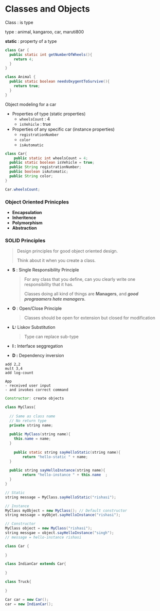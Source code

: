 # Classes and Objects

Class : is type

type : animal, kangaroo, car, maruti800

**static** : property of a type

```java
class Car {
  public static int getNumberOfWheels(){
    return 4;
  }
}

class Animal {
  public static boolean needsOxygentToSurvive(){
    return true;
  }
}


```



Object modeling for a car

- Properties of type (static properties)
  - `wheelsCount` : 4
  - `isVehicle` : true
- Properties of any specific car (instance properties)
  - `registrationNumber`
  - `color`
  - `isAutomatic`

```java
class Car{
	public static int wheelsCount = 4;
  public static boolean isVehicle = true;
  public String registrationNumber;
  public boolean isAutomatic;
  public String color;
}

Car.wheelsCount;
```



### Object Oriented Prinicples

- **Encapsulation**
- **Inheritence**
- **Polymorphism**
- **Abstraction**



### SOLID Principles

> Design principles for good object oriented design.
>
> Think about it when you create a class.

- **S** : Single Responsibility Principle

  > For any class that you define, can you clearly write one responsibility that it has.
  >
  > Classes doing all kind of things are **Managers**, and ***good prograamers hate managers.***

- **O** : Open/Close Principle

  > Classes should be open for extension but closed for modification

- **L:** Liskov Substitution

  > Type can replace sub-type

- **I  :** Interface seggregation

- **D :** Dependency inversion



```
add 2,2
mult 3,4
add log-count

```



```
App
- received user input
- and invokes correct command
```



```java
Constructor: create objects

class MyClass{
  
  // Same as class name
  // No return type
  private string name;
  
  public MyClass(string name){
    this.name = name;
  }
  
	public static string sayHelloStatic(string name){
    	return "hello-static " + name;
  }
  
  public string sayHelloInstance(string name){
	    return "hello-instance " + this.name  ;
  }
}
```



```java
// Static
string message = MyClass.sayHelloStatic("rishasi");

// Instance
MyClass myObject = new MyClass(); // Default constructor
string message = myObjet.sayHelloInstance("rishasi");

// Constructor
MyClass object = new MyClass("rishasi");
string messgae = object.sayHelloInstance("singh");
// message = hello-instance rishasi
```





```java
class Car {
	
}

class IndianCar extends Car{
  
}

class Truck{
  
}

Car car = new Car();
car = new IndianCar();
```

